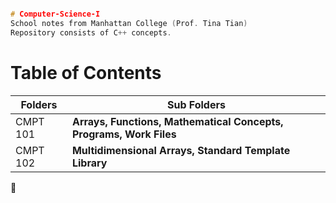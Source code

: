 ```cpp

# Computer-Science-I
School notes from Manhattan College (Prof. Tina Tian)
Repository consists of C++ concepts.
```
<h1>Table of Contents</h1>

Folders | Sub Folders |
------------ | ------------- 
CMPT 101 | **Arrays, Functions, Mathematical Concepts, Programs, Work Files**
CMPT 102 | **Multidimensional Arrays, Standard Template Library**

:whale2:
